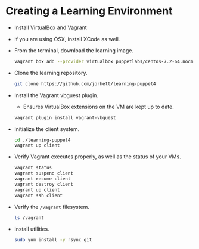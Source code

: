 # Creating a Learning Environment

- Install VirtualBox and Vagrant
- If you are using OSX, install XCode as well.
- From the terminal, download the learning image.

  ```bash
  vagrant box add --provider virtualbox puppetlabs/centos-7.2-64.nocm
  ```

- Clone the learning repository.

  ```bash
  git clone https://github.com/jorhett/learning-puppet4
  ```

- Install the Vagrant vbguest plugin.
  - Ensures VirtualBox extensions on the VM are kept up to date.

  ```bash
  vagrant plugin install vagrant-vbguest
  ```

- Initialize the client system.

  ```bash
  cd ./learning-puppet4
  vagrant up client
  ```

- Verify Vagrant executes properly, as well as the status of your VMs.

  ```bash
  vagrant status
  vagrant suspend client
  vagrant resume client
  vagrant destroy client
  vagrant up client
  vagrant ssh client
  ```

- Verify the `/vagrant` filesystem.

  ```bash
  ls /vagrant
  ```

- Install utilities.

  ```bash
  sudo yum install -y rsync git
  ```